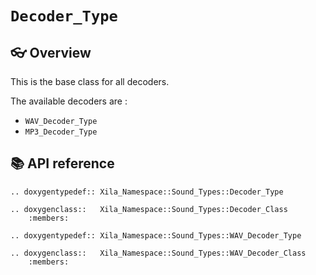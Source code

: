 # `Decoder_Type`

## 👓 Overview

This is the base class for all decoders.

The available decoders are :
- `WAV_Decoder_Type`
- `MP3_Decoder_Type`

## 📚 API reference

```{eval-rst}
.. doxygentypedef:: Xila_Namespace::Sound_Types::Decoder_Type

.. doxygenclass::   Xila_Namespace::Sound_Types::Decoder_Class
    :members:

.. doxygentypedef:: Xila_Namespace::Sound_Types::WAV_Decoder_Type

.. doxygenclass::   Xila_Namespace::Sound_Types::WAV_Decoder_Class
    :members:
```

